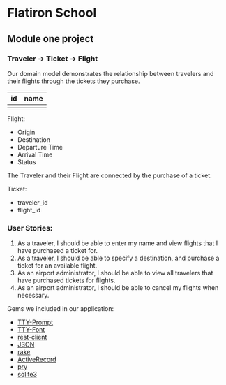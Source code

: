 # Flatiron School
## Module one project

### Traveler -> Ticket -> Flight

Our domain model demonstrates the relationship between travelers and their flights through the tickets they purchase.


| id        | name       |
| ----------|:----------:|
|           |            |





Flight:
- Origin
- Destination
- Departure Time
- Arrival Time
- Status

The Traveler and their Flight are connected by the purchase of a ticket.
 
Ticket: 
- traveler_id
- flight_id
 
### User Stories:
1. As a traveler, I should be able to enter my name and view flights that I have purchased a ticket for.
2. As a traveler, I should be able to specify a destination, and purchase a ticket for an available flight.
3. As an airport administrator, I should be able to view all travelers that have purchased tickets for flights.
4. As an airport administrator, I should be able to cancel my flights when necessary.

Gems we included in our application:
* [TTY-Prompt](https://github.com/piotrmurach/tty-prompt#26-menu)
* [TTY-Font](https://github.com/piotrmurach/tty-font)
* [rest-client](https://github.com/rest-client/rest-client)
* [JSON](https://github.com/flori/json)
* [rake](https://github.com/ruby/rake)
* [ActiveRecord](https://github.com/rails/rails/tree/master/activerecord)
* [pry](https://github.com/pry/pry)
* [sqlite3](https://github.com/sparklemotion/sqlite3-ruby)
